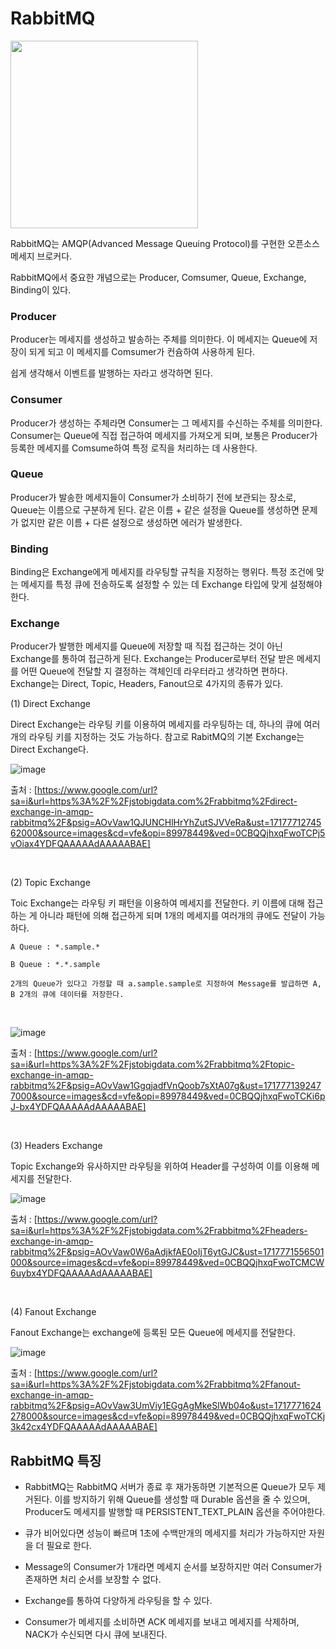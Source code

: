 # RabbitMQ

<img src='https://github.com/pinomaker-hoo/TIL/assets/56928532/51680bd0-c073-478e-a933-67a51d07f6ce' width='300px'/>

<br />

RabbitMQ는 AMQP(Advanced Message Queuing Protocol)를 구현한 오픈소스 메세지 브로커다.

RabbitMQ에서 중요한 개념으로는 Producer, Comsumer, Queue, Exchange, Binding이 있다.

### Producer

Producer는 메세지를 생성하고 발송하는 주체를 의미한다. 이 메세지는 Queue에 저장이 되게 되고 이 메세지를 Comsumer가 컨슘하여 사용하게 된다.

쉽게 생각해서 이벤트를 발행하는 자라고 생각하면 된다.

### Consumer

Producer가 생성하는 주체라면 Consumer는 그 메세지를 수신하는 주체를 의미한다. Consumer는 Queue에 직접 접근하여 메세지를 가져오게 되며, 보통은 Producer가 등록한 메세지를 Comsume하여 특정 로직을 처리하는 데 사용한다.

### Queue

Producer가 발송한 메세지들이 Consumer가 소비하기 전에 보관되는 장소로, Queue는 이름으로 구분하게 된다. 같은 이름 + 같은 설정을 Queue를 생성하면 문제가 없지만 같은 이름 + 다른 설정으로 생성하면 에러가 발생한다.

### Binding

Binding은 Exchange에게 메세지를 라우팅할 규칙을 지정하는 행위다. 특정 조건에 맞는 메세지를 특정 큐에 전송하도록 설정할 수 있는 데 Exchange 타입에 맞게 설정해야한다.

### Exchange

Producer가 발행한 메세지를 Queue에 저장할 때 직접 접근하는 것이 아닌 Exchange를 통하여 접근하게 된다. Exchange는 Producer로부터 전달 받은 메세지를 어떤 Queue에 전달할 지 결정하는 객체인데 라우터라고 생각하면 편하다. Exchange는 Direct, Topic, Headers, Fanout으로 4가지의 종류가 있다.

(1) Direct Exchange

Direct Exchange는 라우팅 키를 이용하여 메세지를 라우팅하는 데, 하나의 큐에 여러 개의 라우팅 키를 지정하는 것도 가능하다. 참고로 RabitMQ의 기본 Exchange는 Direct Exchange다.

![image](https://github.com/pinomaker-hoo/TIL/assets/56928532/a578278b-b590-472e-9725-30bd9d377888)

출처 : [https://www.google.com/url?sa=i&url=https%3A%2F%2Fjstobigdata.com%2Frabbitmq%2Fdirect-exchange-in-amqp-rabbitmq%2F&psig=AOvVaw1QJUNCHlHrYhZutSJVVeRa&ust=1717771274562000&source=images&cd=vfe&opi=89978449&ved=0CBQQjhxqFwoTCPj5vOiax4YDFQAAAAAdAAAAABAE]

<br />

(2) Topic Exchange

Toic Exchange는 라우팅 키 패턴을 이용하여 메세지를 전달한다. 키 이름에 대해 접근하는 게 아니라 패턴에 의해 접근하게 되며 1개의 메세지를 여러개의 큐에도 전달이 가능하다.

```
A Queue : *.sample.*

B Queue : *.*.sample

2개의 Queue가 있다고 가정할 때 a.sample.sample로 지정하여 Message를 발급하면 A, B 2개의 큐에 데이터를 저장한다.
```

<br />

![image](https://github.com/pinomaker-hoo/TIL/assets/56928532/dec2f61a-3566-4971-921a-e00bdf16b54a)

출처 : [https://www.google.com/url?sa=i&url=https%3A%2F%2Fjstobigdata.com%2Frabbitmq%2Ftopic-exchange-in-amqp-rabbitmq%2F&psig=AOvVaw1GgqjadfVnQoob7sXtA07g&ust=1717771392477000&source=images&cd=vfe&opi=89978449&ved=0CBQQjhxqFwoTCKi6pJ-bx4YDFQAAAAAdAAAAABAE]

<br />

(3) Headers Exchange

Topic Exchange와 유사하지만 라우팅을 위하여 Header를 구성하여 이를 이용해 메세지를 전달한다.

![image](https://github.com/pinomaker-hoo/TIL/assets/56928532/a506e784-5cfc-498a-92ac-30b3aad14cfe)

출처 : [https://www.google.com/url?sa=i&url=https%3A%2F%2Fjstobigdata.com%2Frabbitmq%2Fheaders-exchange-in-amqp-rabbitmq%2F&psig=AOvVaw0W6aAdjkfAE0oIjT6ytGJC&ust=1717771556501000&source=images&cd=vfe&opi=89978449&ved=0CBQQjhxqFwoTCMCW6uybx4YDFQAAAAAdAAAAABAE]

<br />

(4) Fanout Exchange

Fanout Exchange는 exchange에 등록된 모든 Queue에 메세지를 전달한다.

![image](https://github.com/pinomaker-hoo/TIL/assets/56928532/b9f036be-9a45-4d49-ad0f-39bac09ba28b)

출처 : [https://www.google.com/url?sa=i&url=https%3A%2F%2Fjstobigdata.com%2Frabbitmq%2Ffanout-exchange-in-amqp-rabbitmq%2F&psig=AOvVaw3UmViy1EGgAgMkeSlWb04o&ust=1717771624278000&source=images&cd=vfe&opi=89978449&ved=0CBQQjhxqFwoTCKj3k42cx4YDFQAAAAAdAAAAABAE]

## RabbitMQ 특징

- RabbitMQ는 RabbitMQ 서버가 종료 후 재가동하면 기본적으론 Queue가 모두 제거된다. 이를 방지하기 위해 Queue를 생성할 때 Durable 옵션을 줄 수 있으며, Producer도 메세지를 발행할 때 PERSISTENT_TEXT_PLAIN 옵션을 주어야한다.

- 큐가 비어있다면 성능이 빠르며 1초에 수백만개의 메세지를 처리가 가능하지만 자원을 더 필요로 한다.

- Message의 Consumer가 1개라면 메세지 순서를 보장하지만 여러 Consumer가 존재하면 처리 순서를 보장할 수 없다.

- Exchange를 통하여 다양하게 라우팅을 할 수 있다.

- Consumer가 메세지를 소비하면 ACK 메세지를 보내고 메세지를 삭제하며, NACK가 수신되면 다시 큐에 보내진다.
